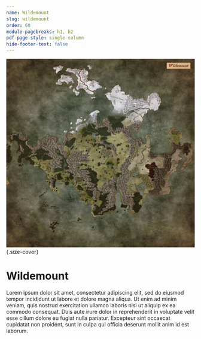 ```yaml
---
name: Wildemount
slug: wildemount
order: 60
module-pagebreaks: h1, h2
pdf-page-style: single-column
hide-footer-text: false
---
```

![Wildemount](assets/img/MrFarland-Exandria_800-1_continent-wildemount.jpg){.size-cover}
# Wildemount
Lorem ipsum dolor sit amet, consectetur adipiscing elit, sed do eiusmod tempor incididunt ut labore et dolore magna aliqua. Ut enim ad minim veniam, quis nostrud exercitation ullamco laboris nisi ut aliquip ex ea commodo consequat. Duis aute irure dolor in reprehenderit in voluptate velit esse cillum dolore eu fugiat nulla pariatur. Excepteur sint occaecat cupidatat non proident, sunt in culpa qui officia deserunt mollit anim id est laborum.